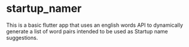 # startup_namer

This is a basic flutter app that uses an english words API to dynamically generate a list of word pairs intended to be used as Startup name suggestions.

